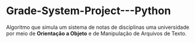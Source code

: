 # Grade-System-Project---Python

Algoritmo que simula um sistema de notas de disciplinas uma universidade por meio de **Orientação a Objeto** e de Manipulação de Arquivos de Texto.

